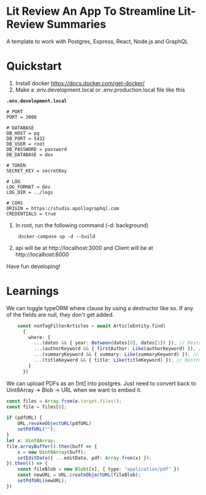# Lit Review An App To Streamline Lit-Review Summaries

A template to work with Postgres, Express, React, Node.js and GraphQL

# Quickstart

1. Install docker https://docs.docker.com/get-docker/
1. Make a .env.development.local or .env.production.local file like this

**`.env.development.local`**
```
# PORT
PORT = 3000

# DATABASE
DB_HOST = pg
DB_PORT = 5432
DB_USER = root
DB_PASSWORD = password
DB_DATABASE = dev

# TOKEN
SECRET_KEY = secretKey

# LOG
LOG_FORMAT = dev
LOG_DIR = ../logs

# CORS
ORIGIN = https://studio.apollographql.com
CREDENTIALS = true
```

1. In root, run the following command (-d: background)

        docker-compose up -d --build

1. api will be at http://localhost:3000 and Client will be at http://localhost:8000

Have fun developing!

# Learnings

We can toggle typeORM where clause by using a destructor like so. If any of the fields are null, they don't get added.

```typescript
    const nonTagFilterArticles = await ArticleEntity.find(
      {
        where: {
          ...(dates && { year: Between(dates[0], dates[1]) }), // Destruct and add to where only if dates exists.
          ...(authorKeyword && { firstAuthor: Like(authorKeyword) }), // Destruct and add to where only if author exists.
          ...(summaryKeyword && { summary: Like(summaryKeyword) }), // Destruct and add to where only if summary exists.
          ...(titleKeyword && { title: Like(titleKeyword) }), // Destruct and add to where only if title exists.
        }
      })
```

We can upload PDFs as an [Int] into postgres. Just need to convert back 
to Uint8Array -> Blob -> URL when we want to embed it.

```typescript
const files = Array.from(e.target.files!);
const file = files[0];

if (pdfURL) {
    URL.revokeObjectURL(pdfURL)
    setPdfURL("");
}
let x: Uint8Array;
file.arrayBuffer().then(buff => {
    x = new Uint8Array(buff);
    setEditData({ ...editData, pdf: Array.from(x) });
}).then(() => {
    const fileBlob = new Blob([x], { type: "application/pdf" })
    const newURL = URL.createObjectURL(fileBlob);
    setPdfURL(newURL);
})
```




